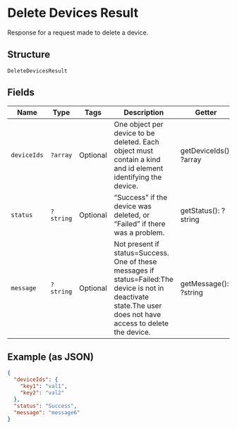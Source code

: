 
# Delete Devices Result

Response for a request made to delete a device.

## Structure

`DeleteDevicesResult`

## Fields

| Name | Type | Tags | Description | Getter | Setter |
|  --- | --- | --- | --- | --- | --- |
| `deviceIds` | `?array` | Optional | One object per device to be deleted. Each object must contain a kind and id element identifying the device. | getDeviceIds(): ?array | setDeviceIds(?array deviceIds): void |
| `status` | `?string` | Optional | “Success” if the device was deleted, or “Failed” if there was a problem. | getStatus(): ?string | setStatus(?string status): void |
| `message` | `?string` | Optional | Not present if status=Success. One of these messages if status=Failed:The device is not in deactivate state.The user does not have access to delete the device. | getMessage(): ?string | setMessage(?string message): void |

## Example (as JSON)

```json
{
  "deviceIds": {
    "key1": "val1",
    "key2": "val2"
  },
  "status": "Success",
  "message": "message6"
}
```

